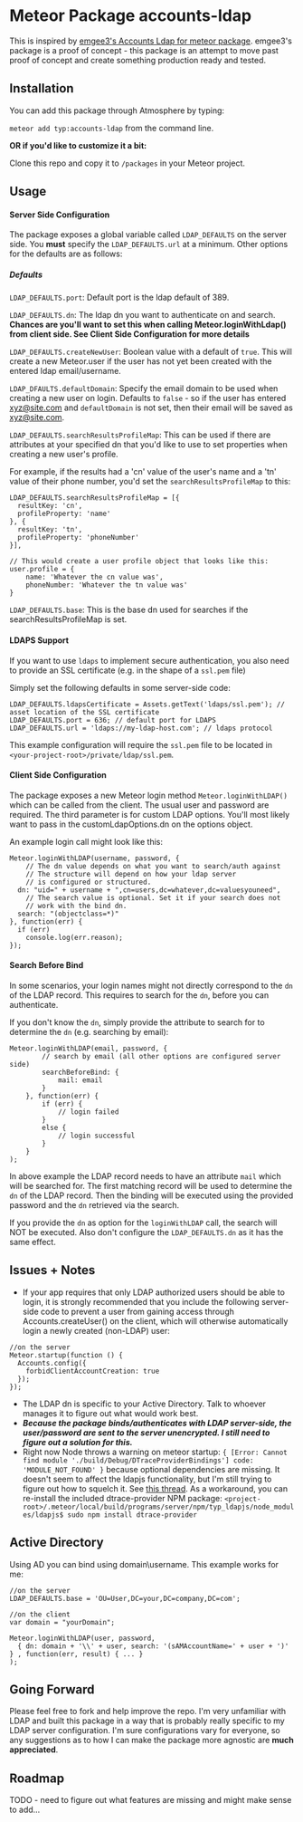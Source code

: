 Meteor Package accounts-ldap
============================

This is inspired by [emgee3's Accounts Ldap for meteor package](https://github.com/emgee3/meteor-accounts-ldap). emgee3's package is a proof of concept - this package is an attempt to move past proof of concept and create something production ready and tested.


Installation
------------

You can add this package through Atmosphere by typing:

`meteor add typ:accounts-ldap` from the command line.

**OR if you'd like to customize it a bit:**

Clone this repo and copy it to `/packages` in your Meteor project.


Usage
-----

#### Server Side Configuration
The package exposes a global variable called `LDAP_DEFAULTS` on the server side. You **must** specify the `LDAP_DEFAULTS.url` at a minimum. Other options for the defaults are as follows:

##### Defaults

`LDAP_DEFAULTS.port`: Default port is the ldap default of 389.

`LDAP_DEFAULTS.dn`: The ldap dn you want to authenticate on and search. **Chances are you'll want to set this when calling Meteor.loginWithLdap() from client side. See Client Side Configuration for more details**

`LDAP_DEFAULTS.createNewUser`: Boolean value with a default of `true`. This will create a new Meteor.user if the user has not yet been created with the entered ldap email/username.

`LDAP_DFAULTS.defaultDomain`: Specify the email domain to be used when creating a new user on login. Defaults to `false` - so if the user has entered xyz@site.com and `defaultDomain` is not set, then their email will be saved as xyz@site.com.

`LDAP_DEFAULTS.searchResultsProfileMap`: This can be used if there are attributes at your specified dn that you'd like to use to set properties when creating a new user's profile.

For example, if the results had a 'cn' value of the user's name and a 'tn' value of their phone number, you'd set the `searchResultsProfileMap` to this:

```
LDAP_DEFAULTS.searchResultsProfileMap = [{
  resultKey: 'cn',
  profileProperty: 'name'
}, {
  resultKey: 'tn',
  profileProperty: 'phoneNumber'
}],

// This would create a user profile object that looks like this:
user.profile = {
    name: 'Whatever the cn value was',
    phoneNumber: 'Whatever the tn value was'
}
```

`LDAP_DEFAULTS.base`: This is the base dn used for searches if the searchResultsProfileMap is set.


#### LDAPS Support

If you want to use `ldaps` to implement secure authentication, you also need to provide an SSL certificate
(e.g. in the shape of a `ssl.pem` file)

Simply set the following defaults in some server-side code:

```
LDAP_DEFAULTS.ldapsCertificate = Assets.getText('ldaps/ssl.pem'); // asset location of the SSL certificate
LDAP_DEFAULTS.port = 636; // default port for LDAPS
LDAP_DEFAULTS.url = 'ldaps://my-ldap-host.com'; // ldaps protocol
```

This example configuration will require the `ssl.pem` file to be located in `<your-project-root>/private/ldap/ssl.pem`.

#### Client Side Configuration

The package exposes a new Meteor login method `Meteor.loginWithLDAP()` which can be called from the client. The usual user and password are required. The third parameter is for custom LDAP options. You'll most likely want to pass in the customLdapOptions.dn on the options object.

An example login call might look like this:

```
Meteor.loginWithLDAP(username, password, {
    // The dn value depends on what you want to search/auth against
    // The structure will depend on how your ldap server
    // is configured or structured.
  dn: "uid=" + username + ",cn=users,dc=whatever,dc=valuesyouneed",
    // The search value is optional. Set it if your search does not
    // work with the bind dn.
  search: "(objectclass=*)"
}, function(err) {
  if (err)
    console.log(err.reason);
});
```

#### Search Before Bind

In some scenarios, your login names might not directly correspond to the `dn` of the LDAP record.
This requires to search for the `dn`, before you can authenticate.

If you don't know the `dn`, simply provide the attribute to search for to determine the `dn` (e.g. searching by email):

```
Meteor.loginWithLDAP(email, password, {
		// search by email (all other options are configured server side)
		searchBeforeBind: {
			mail: email
		}
    }, function(err) {
    	if (err) {
    		// login failed
		}
		else {
			// login successful
		}
    }
);
```

In above example the LDAP record needs to have an attribute `mail` which will be searched for. The first matching record
will be used to determine the `dn` of the LDAP record. Then the binding will be executed using the provided password
and the `dn` retrieved via the search.

If you provide the `dn` as option for the `loginWithLDAP` call, the search will NOT be executed. Also don't configure
the `LDAP_DEFAULTS.dn` as it has the same effect.


Issues + Notes
-----
* If your app requires that only LDAP authorized users should be able to login, it is strongly recommended that you
include the following server-side code to prevent a user from gaining access through Accounts.createUser() on the client, which will otherwise automatically login a newly created (non-LDAP) user:
```
//on the server
Meteor.startup(function () {
  Accounts.config({
  	forbidClientAccountCreation: true
  });
});
```
* The LDAP dn is specific to your Active Directory. Talk to whoever manages it to figure out what would work best.
* ***Because the package binds/authenticates with LDAP server-side, the user/password are sent to the server unencrypted. I still need to figure out a solution for this.***
* Right now Node throws a warning on meteor startup: `{ [Error: Cannot find module './build/Debug/DTraceProviderBindings'] code: 'MODULE_NOT_FOUND' }` because optional dependencies are missing. It doesn't seem to affect the ldapjs functionality, but I'm still trying to figure out how to squelch it. See [this thread](https://github.com/mcavage/node-ldapjs/issues/64). As a workaround, you can re-install the included dtrace-provider NPM package: `<project-root>/.meteor/local/build/programs/server/npm/typ_ldapjs/node_modules/ldapjs$ sudo npm install dtrace-provider`


Active Directory
-----

Using AD you can bind using domain\username. This example works for me:

```
//on the server
LDAP_DEFAULTS.base = 'OU=User,DC=your,DC=company,DC=com';

//on the client
var domain = "yourDomain";

Meteor.loginWithLDAP(user, password,
  { dn: domain + '\\' + user, search: '(sAMAccountName=' + user + ')' } , function(err, result) { ... }
);
```


Going Forward
-----
Please feel free to fork and help improve the repo. I'm very unfamiliar with LDAP and built this package in a way that is probably really specific to my LDAP server configuration. I'm sure configurations vary for everyone, so any suggestions as to how I can make the package more agnostic are **much appreciated**.


Roadmap
-----
TODO - need to figure out what features are missing and might make sense to add...
